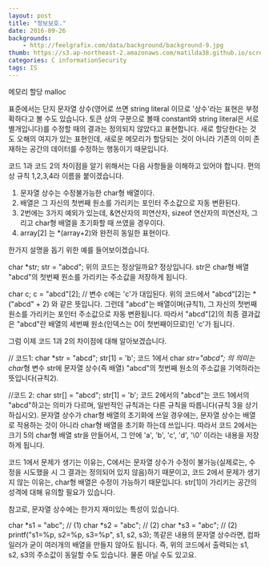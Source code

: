 ```yaml
---
layout: post
title: "정보보호."
date: 2016-09-26
backgrounds:
    - http://feelgrafix.com/data/background/background-9.jpg
thumb: https://s3.ap-northeast-2.amazonaws.com/matilda38.github.io/screen3.png
categories: C informationSecurity
tags: IS
---
```


메모리 할당 malloc

표준에서는 단지 문자열 상수(영어로 쓰면 string literal 이므로 '상수'라는 표현은 부정확하다고 볼 수도 있습니다.
토큰 상의 구분으로 볼때 constant와 string literal은 서로 별개입니다)를 수정할 때의 결과는 정의되지 않았다고 표현합니다.
새로 할당한다는 것도 오해의 여지가 있는 표현인데, 새로운 메모리가 할당되는 것이 아니라 기존의 이미 존재하는 공간의 데이터를 수정하는 행동이기 때문입니다.

코드 1과 코드 2의 차이점을 알기 위해서는 다음 사항들을 이해하고 있어야 합니다. 편의상 규칙 1,2,3,4라 이름을 붙이겠습니다.

1. 문자열 상수는 수정불가능한 char형 배열이다.
2. 배열은 그 자신의 첫번째 원소를 가리키는 포인터 주소값으로 자동 변환된다.
3. 2번에는 3가지 예외가 있는데, &연산자의 피연산자, sizeof 연산자의 피연산자, 그리고 char형 배열을 초기화할 때 쓰였을 경우이다.
4. array[2] 는 *(array+2)와 완전히 동일한 표현이다.

한가지 설명을 돕기 위한 예를 들어보이겠습니다.

char *str;
str = "abcd";
위의 코드는 정상일까요? 정상입니다. str은 char형 배열 "abcd"의 첫번째 원소를 가리키는 주소값을 저장하게 됩니다.

char c;
c = "abcd"[2]; // 변수 c에는 'c'가 대입된다.
위의 코드에서 "abcd"[2]는 *("abcd" + 2) 와 같은 뜻입니다. 그런데 "abcd"는 배열이며(규칙1), 그 자신의 첫번째 원소를 가리키는 포인터 주소값으로 자동 변환됩니다. 따라서 "abcd"[2]의 최종 결과값은 "abcd"란 배열의 세번째 원소(인덱스는 0이 첫번째이므로)인 'c'가 됩니다.

그럼 이제 코드 1과 2의 차이점에 대해 알아보겠습니다.

// 코드1:
char *str = "abcd";
str[1] = 'b';
코드 1에서 char *str="abcd"; 의 의미는 char*형 변수 str에 문자열 상수(즉 배열) "abcd"의 첫번째 원소의 주소값을 기억하라는 뜻입니다(규칙2).

//코드 2:
char str[] = "abcd";
str[1] = 'b';
코드 2에서의 "abcd"는 코드 1에서의 "abcd"하고는 의미가 다르며, 일반적인 규칙과는 다른 규칙을 따릅니다(규칙 3을 상기하십시오). 문자열 상수가 char형 배열의 초기화에 쓰일 경우에는, 문자열 상수는 배열로 작용하는 것이 아니라 char형 배열을 초기화 하는데 쓰입니다. 따라서 코드 2에서는 크기 5의 char형 배열 str을 만들어서, 그 안에 'a', 'b', 'c', 'd', '\0' 이라는 내용을 저장하게 됩니다.

코드 1에서 문제가 생기는 이유는, C에서는 문자열 상수가 수정이 불가능(실제로는, 수정을 시도했을 시 그 결과는 정의되어 있지 않음)하기 때문이고, 코드 2에서 문제가 생기지 않는 이유는, char형 배열은 수정이 가능하기 때문입니다. str[1]이 가리키는 공간의 성격에 대해 유의할 필요가 있습니다.

참고로, 문자열 상수에는 한가지 재미있는 특성이 있습니다.

char *s1 = "abc"; // (1)
char *s2 = "abc"; // (2)
char *s3 = "abc"; // (2)
printf("s1=%p, s2=%p, s3=%p", s1, s2, s3);
똑같은 내용의 문자열 상수라면, 컴파일러가 굳이 여러개의 배열을 만들지 않아도 됩니다. 즉, 위의 코드에서 출력되는 s1, s2, s3의 주소값이 동일할 수도 있습니다. 물론 아닐 수도 있고요.
